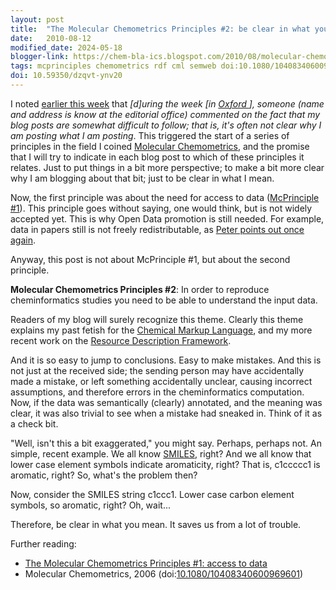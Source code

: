 ```yaml
---
layout: post
title:  "The Molecular Chemometrics Principles #2: be clear in what you mean"
date:   2010-08-12
modified_date: 2024-05-18
blogger-link: https://chem-bla-ics.blogspot.com/2010/08/molecular-chemometrics-principles-2-be.html
tags: mcprinciples chemometrics rdf cml semweb doi:10.1080/10408340600969601
doi: 10.59350/dzqvt-ynv20
---
```


I noted [earlier this week](https://chem-bla-ics.linkedchemistry.info/2010/08/09/molecular-chemometrics-principles-1.html)
that *[d]uring the week [in [Oxford <i class="fa-solid fa-recycle fa-xs"></i>](/2010/08/06/oxford-2.html)], someone (name and address is know at the
editorial office) commented on the fact that my blog posts are somewhat difficult to follow; that is, it's
often not clear why I am posting what I am posting*. This triggered the start of a series of principles in
the field I coined [Molecular Chemometrics](https://doi.org/10.1080/10408340600969601), and the promise
that I will try to indicate in each blog post to which of these principles it relates. Just to put things in a bit more
perspective; to make a bit more clear why I am blogging about that bit; just to be clear in what I mean.

Now, the first principle was about the need for access to data ([McPrinciple #1](https://chem-bla-ics.linkedchemistry.info/2010/08/09/molecular-chemometrics-principles-1.html)).
This principle goes without saying, one would think, but is not widely accepted yet. This is why Open Data promotion is still needed. For example, data in papers
still is not freely redistributable, as [Peter points out once again](https://chem-bla-ics.linkedchemistry.info/2010/08/09/molecular-chemometrics-principles-1.html).

Anyway, this post is not about McPrinciple #1, but about the second principle.

**Molecular Chemometrics Principles #2**: In order to reproduce cheminformatics studies you need to be able to understand the input data.

Readers of my blog will surely recognize this theme. Clearly this theme explains my past fetish for the
[Chemical Markup Language](http://chem-bla-ics.blogspot.com/search?q=CML), and my more recent work on the
[Resource Description Framework](http://chem-bla-ics.blogspot.com/search?q=RDF).

And it is so easy to jump to conclusions. Easy to make mistakes. And this is not just at the received side; the sending
person may have accidentally made a mistake, or left something accidentally unclear, causing incorrect assumptions, and
therefore errors in the cheminformatics computation. Now, if the data was semantically (clearly) annotated, and the
meaning was clear, it was also trivial to see when a mistake had sneaked in. Think of it as a check bit.

"Well, isn't this a bit exaggerated," you might say. Perhaps, perhaps not. An simple, recent example. We all know
[SMILES](http://www.opensmiles.org/), right? And we all know that lower case element symbols indicate aromaticity, right?
That is, c1ccccc1 is aromatic, right? So, what's the problem then?

Now, consider the SMILES string c1ccc1. Lower case carbon element symbols, so aromatic, right? Oh, wait...

Therefore, be clear in what you mean. It saves us from a lot of trouble.

Further reading:

* [The Molecular Chemometrics Principles #1: access to data](https://chem-bla-ics.linkedchemistry.info/2010/08/09/molecular-chemometrics-principles-1.html)
* Molecular Chemometrics, 2006 (doi:[10.1080/10408340600969601](https://doi.org/10.1080/10408340600969601))
